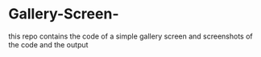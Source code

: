 # Gallery-Screen-
this repo contains the code of a simple gallery screen and screenshots of the code and the output

